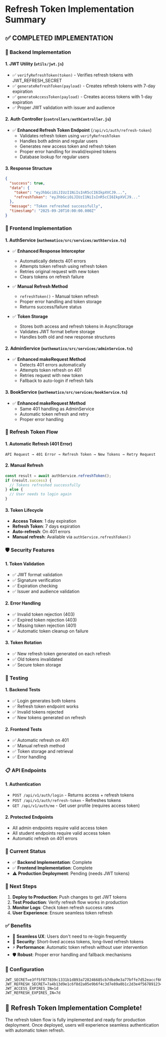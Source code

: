 # Refresh Token Implementation Summary

## ✅ **COMPLETED IMPLEMENTATION**

### **🔧 Backend Implementation**

#### **1. JWT Utility (`utils/jwt.js`)**
- ✅ `verifyRefreshToken(token)` - Verifies refresh tokens with JWT_REFRESH_SECRET
- ✅ `generateRefreshToken(payload)` - Creates refresh tokens with 7-day expiration
- ✅ `generateAccessToken(payload)` - Creates access tokens with 1-day expiration
- ✅ Proper JWT validation with issuer and audience

#### **2. Auth Controller (`controllers/authController.js`)**
- ✅ **Enhanced Refresh Token Endpoint** (`/api/v1/auth/refresh-token`)
  - Validates refresh token using `verifyRefreshToken`
  - Handles both admin and regular users
  - Generates new access token and refresh token
  - Proper error handling for invalid/expired tokens
  - Database lookup for regular users

#### **3. Response Structure**
```json
{
  "success": true,
  "data": {
    "token": "eyJhbGciOiJIUzI1NiIsInR5cCI6IkpXVCJ9...",
    "refreshToken": "eyJhbGciOiJIUzI1NiIsInR5cCI6IkpXVCJ9..."
  },
  "message": "Token refreshed successfully",
  "timestamp": "2025-09-20T10:00:00.000Z"
}
```

### **🔧 Frontend Implementation**

#### **1. AuthService (`mathematico/src/services/authService.ts`)**
- ✅ **Enhanced Response Interceptor**
  - Automatically detects 401 errors
  - Attempts token refresh using refresh token
  - Retries original request with new token
  - Clears tokens on refresh failure

- ✅ **Manual Refresh Method**
  - `refreshToken()` - Manual token refresh
  - Proper error handling and token storage
  - Returns success/failure status

- ✅ **Token Storage**
  - Stores both access and refresh tokens in AsyncStorage
  - Validates JWT format before storage
  - Handles both old and new response structures

#### **2. AdminService (`mathematico/src/services/adminService.ts`)**
- ✅ **Enhanced makeRequest Method**
  - Detects 401 errors automatically
  - Attempts token refresh on 401
  - Retries request with new token
  - Fallback to auto-login if refresh fails

#### **3. BookService (`mathematico/src/services/bookService.ts`)**
- ✅ **Enhanced makeRequest Method**
  - Same 401 handling as AdminService
  - Automatic token refresh and retry
  - Proper error handling

### **🔄 Refresh Token Flow**

#### **1. Automatic Refresh (401 Error)**
```
API Request → 401 Error → Refresh Token → New Tokens → Retry Request
```

#### **2. Manual Refresh**
```javascript
const result = await authService.refreshToken();
if (result.success) {
  // Tokens refreshed successfully
} else {
  // User needs to login again
}
```

#### **3. Token Lifecycle**
- **Access Token**: 1 day expiration
- **Refresh Token**: 7 days expiration
- **Auto-refresh**: On 401 errors
- **Manual refresh**: Available via `authService.refreshToken()`

### **🛡️ Security Features**

#### **1. Token Validation**
- ✅ JWT format validation
- ✅ Signature verification
- ✅ Expiration checking
- ✅ Issuer and audience validation

#### **2. Error Handling**
- ✅ Invalid token rejection (403)
- ✅ Expired token rejection (403)
- ✅ Missing token rejection (401)
- ✅ Automatic token cleanup on failure

#### **3. Token Rotation**
- ✅ New refresh token generated on each refresh
- ✅ Old tokens invalidated
- ✅ Secure token storage

### **🧪 Testing**

#### **1. Backend Tests**
- ✅ Login generates both tokens
- ✅ Refresh token endpoint works
- ✅ Invalid tokens rejected
- ✅ New tokens generated on refresh

#### **2. Frontend Tests**
- ✅ Automatic refresh on 401
- ✅ Manual refresh method
- ✅ Token storage and retrieval
- ✅ Error handling

### **📋 API Endpoints**

#### **1. Authentication**
- `POST /api/v1/auth/login` - Returns access + refresh tokens
- `POST /api/v1/auth/refresh-token` - Refreshes tokens
- `GET /api/v1/auth/me` - Get user profile (requires access token)

#### **2. Protected Endpoints**
- All admin endpoints require valid access token
- All student endpoints require valid access token
- Automatic refresh on 401 errors

### **🚀 Current Status**
- ✅ **Backend Implementation**: Complete
- ✅ **Frontend Implementation**: Complete
- ⚠️ **Production Deployment**: Pending (needs JWT tokens)

### **📝 Next Steps**
1. **Deploy to Production**: Push changes to get JWT tokens
2. **Test Production**: Verify refresh flow works in production
3. **Monitor Logs**: Check token refresh success rates
4. **User Experience**: Ensure seamless token refresh

### **✅ Benefits**
- 🔄 **Seamless UX**: Users don't need to re-login frequently
- 🔐 **Security**: Short-lived access tokens, long-lived refresh tokens
- ⚡ **Performance**: Automatic token refresh without user intervention
- 🛡️ **Robust**: Proper error handling and fallback mechanisms

### **🔧 Configuration**
```env
JWT_SECRET=e3ff5f077839c1331b1d893a728246685cb7dba9e3a77bffe7d52eaccf660988
JWT_REFRESH_SECRET=7a4b13d9e1c6f8d2a05e9b6f4c3d7e89a0b1c2d3e4f56789123456789abcdef0
JWT_ACCESS_EXPIRES_IN=1d
JWT_REFRESH_EXPIRES_IN=7d
```

## **🎉 Refresh Token Implementation Complete!**

The refresh token flow is fully implemented and ready for production deployment. Once deployed, users will experience seamless authentication with automatic token refresh.
